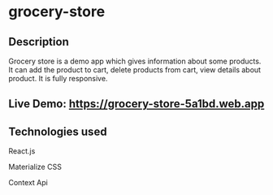 # grocery-store

## Description
Grocery store is a demo app which gives information about some products.
It can add the product to cart, delete products from cart, view details about product.
It is fully responsive.

## Live Demo: https://grocery-store-5a1bd.web.app

## Technologies used

React.js

Materialize CSS

Context Api
